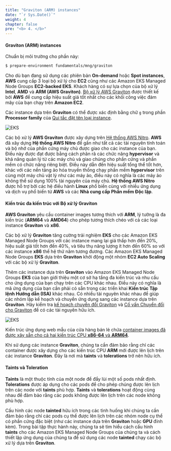 ```yaml
---
title: "Graviton (ARM) instances"
date: "`r Sys.Date()`"
weight: 4
chapter: false
pre: "<b> 4. </b>"
---
```


#### Graviton (ARM) instances

Chuẩn bị môi trường cho phần này:

```bash timeout=600 wait=30
$ prepare-environment fundamentals/mng/graviton
```

Cho dù bạn đang sử dụng các phiên bản **On-demand** hoặc **Spot instances**, **AWS** cung cấp 3 loại bộ xử lý cho **EC2** cũng như các Amazon EKS Managed Node Groups **EC2-backed EKS**. Khách hàng có sự lựa chọn của bộ xử lý **Intel**, **AMD** và **ARM (AWS Graviton)**. [Bộ xử lý AWS Graviton](https://aws.amazon.com/ec2/graviton/) được thiết kế bởi **AWS** để cung cấp hiệu suất giá tốt nhất cho các khối công việc đám mây của bạn chạy trên **Amazon EC2**.

Các instance dựa trên **Graviton** có thể được xác định bằng chữ `g` trong phần **Processor family** của [Qui tắc đặt tên loại instance](https://docs.aws.amazon.com/AWSEC2/latest/UserGuide/instance-types.html#instance-type-names).

![EKS](/images/4/00010.png?featherlight=false&width=30pc)

Các bộ xử lý **AWS Graviton** được xây dựng trên [Hệ thống AWS Nitro](https://aws.amazon.com/ec2/nitro/?p=pm&pd=graviton&z=3). **AWS** đã xây dựng **Hệ thống AWS Nitro** để gần như tất cả các tài nguyên tính toán và bộ nhớ của phần cứng máy chủ được giao cho các instance của bạn. Điều này được đạt được bằng cách phân rã các chức năng **hypervisor** và khả năng quản lý từ các máy chủ và giao chúng cho phần cứng và phần mềm có chức năng riêng biệt. Điều này dẫn đến hiệu suất tổng thể tốt hơn, khác với các nền tảng ảo hóa truyền thống chạy phần mềm **hypervisor** trên cùng một máy chủ vật lý như các máy ảo, điều này có nghĩa là các máy ảo không thể sử dụng 100% tài nguyên của máy chủ. **Hệ thống AWS Nitro** được hỗ trợ bởi các hệ điều hành **Linux** phổ biến cùng với nhiều ứng dụng và dịch vụ phổ biến từ **AWS** và các **Nhà cung cấp Phần mềm Độc lập**.

#### Kiến trúc đa kiến trúc với Bộ xử lý Graviton

**AWS Graviton** yêu cầu container images tương thích với **ARM**, lý tưởng là đa kiến trúc (**ARM64** và **AMD64**) cho phép tương thích chéo với cả các loại instance **Graviton** và **x86**.

Các bộ xử lý **Graviton** tăng cường trải nghiệm **EKS** cho các Amazon EKS Managed Node Groups với các instance mang lại giá thấp hơn đến 20%, hiệu suất giá tốt hơn đến 40%, và tiêu thụ năng lượng ít hơn đến 60% so với các instance **x86** thế hệ thứ năm tương đương. Các Amazon EKS Managed Node Groups **EKS** dựa trên **Graviton** khởi động một nhóm **EC2 Auto Scaling** với các bộ xử lý **Graviton**.

Thêm các instance dựa trên **Graviton** vào Amazon EKS Managed Node Groups **EKS** của bạn giới thiệu một cơ sở hạ tầng đa kiến trúc và nhu cầu cho ứng dụng của bạn chạy trên các CPU khác nhau. Điều này có nghĩa là mã ứng dụng của bạn cần phải có sẵn trong các triển khai **Kiến trúc Tập lệnh Hướng dẫn (ISA)** khác nhau. Có nhiều tài nguyên khác nhau để giúp các nhóm lập kế hoạch và chuyển ứng dụng sang các instance dựa trên **Graviton**. Hãy kiểm tra [kế hoạch chuyển đổi Graviton](https://pages.awscloud.com/rs/112-TZM-766/images/Graviton%20Challenge%20Plan.pdf) và [Cố vấn Chuyển đổi cho Graviton](https://github.com/aws/porting-advisor-for-graviton) để có các tài nguyên hữu ích.

![EKS](/images/4/00011.png?featherlight=false&width=40pc)

Kiến trúc ứng dụng web mẫu của cửa hàng bán lẻ chứa [container images đã được xây sẵn cho cả hai kiến trúc CPU **x86-64** và **ARM64**](https://gallery.ecr.aws/aws-containers/retail-store-sample-ui).

Khi sử dụng các instance **Graviton**, chúng ta cần đảm bảo rằng chỉ các container được xây dựng cho các kiến trúc CPU **ARM** mới được lên lịch trên các instance **Graviton**. Đây là nơi mà **taints** và **tolerations** trở nên hữu ích.

#### Taints và Toleration

**Taints** là một thuộc tính của một node để đẩy lùi một số pods nhất định. **Tolerations** được áp dụng cho các pods để cho phép chúng được lên lịch trên các node với **taints** phù hợp. **Taints** và **tolerations** hoạt động cùng nhau để đảm bảo rằng các pods không được lên lịch trên các node không phù hợp.

Cấu hình các node **tainted** hữu ích trong các tình huống khi chúng ta cần đảm bảo rằng chỉ các pods cụ thể được lên lịch trên các nhóm node cụ thể có phần cứng đặc biệt (như các instance dựa trên **Graviton** hoặc **GPU** đính kèm). Trong bài tập thực hành này, chúng ta sẽ tìm hiểu cách cấu hình **taints** cho các Amazon EKS Managed Node Groups của chúng ta và cách thiết lập ứng dụng của chúng ta để sử dụng các node **tainted** chạy các bộ xử lý dựa trên **Graviton**.
